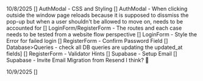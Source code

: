 10/8/2025
[] AuthModal - CSS and Styling
[] AuthModal - When clicking outside the window page reloads because it is 
    supposed to dissmiss the pop-up but when a user shouldn't be allowed to move on, needs to be accounted for
[] LoginForm/RegisterForm - The routes and each case needs to be tested from a website flow perspective
[] LoginForm - Style the Error for failed login
[] RegisterForm - Confirm Password Field
[] Database>Queries - check all DB queries are updating the updated_at fields]
[] RegisterForm - Validator Hints
[] Supabase - Setup Email
[] Supabase - Invite Email Migration from Resend I think? :shrug:

10/9/2025
[] 